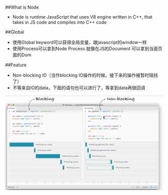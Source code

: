 ##What is Node
- Node is runtime JavaScript that uses V8 engine written in C++, that takes in JS code and compiles into C++ code

##Global
- 使用Global keyword可以获得全局变量，跟javascript的window一样
- 使用Process可以拿到Node Process 就像在JS的Document 可以拿到当面页面的Dom

##Feature
- Non-blocking IO（当作blocking IO操作的时候，接下来的操作被暂时阻挡了）
- 不等来自IO的data，下面的语句也可以进行了，等拿到data再做回调

![Non-blocking IO](../image/BlockingIO.PNG)
